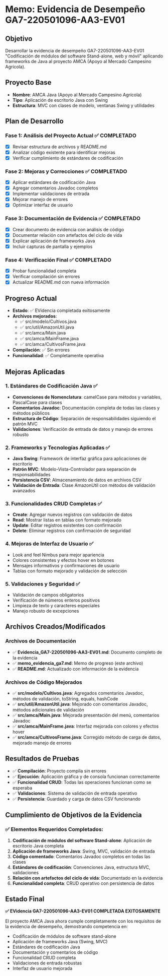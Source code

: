 # Memo: Evidencia de Desempeño GA7-220501096-AA3-EV01

## Objetivo
Desarrollar la evidencia de desempeño GA7-220501096-AA3-EV01 "Codificación de módulos del software Stand-alone, web y móvil" aplicando frameworks de Java al proyecto AMCA (Apoyo al Mercado Campesino Agrícola).

## Proyecto Base
- **Nombre**: AMCA Java (Apoyo al Mercado Campesino Agrícola)
- **Tipo**: Aplicación de escritorio Java con Swing
- **Estructura**: MVC con clases de modelo, ventanas Swing y utilidades

## Plan de Desarrollo

### Fase 1: Análisis del Proyecto Actual ✅ COMPLETADO
- [x] Revisar estructura de archivos y README.md
- [x] Analizar código existente para identificar mejoras
- [x] Verificar cumplimiento de estándares de codificación

### Fase 2: Mejoras y Correcciones ✅ COMPLETADO
- [x] Aplicar estándares de codificación Java
- [x] Agregar comentarios Javadoc completos
- [x] Implementar validaciones de entrada
- [x] Mejorar manejo de errores
- [x] Optimizar interfaz de usuario

### Fase 3: Documentación de Evidencia ✅ COMPLETADO
- [x] Crear documento de evidencia con análisis de código
- [x] Documentar relación con artefactos del ciclo de vida
- [x] Explicar aplicación de frameworks Java
- [x] Incluir capturas de pantalla y ejemplos

### Fase 4: Verificación Final ✅ COMPLETADO
- [x] Probar funcionalidad completa
- [x] Verificar compilación sin errores
- [x] Actualizar README.md con nueva información

## Progreso Actual
- **Estado**: ✅ EVidencia completada exitosamente
- **Archivos mejorados**: 
  - ✅ src/modelo/Cultivos.java
  - ✅ src/util/AmazonUtil.java
  - ✅ src/amca/Main.java
  - ✅ src/amca/MainFrame.java
  - ✅ src/amca/CultivosFrame.java
- **Compilación**: ✅ Sin errores
- **Funcionalidad**: ✅ Completamente operativa

## Mejoras Aplicadas

### 1. Estándares de Codificación Java ✅
- **Convenciones de Nomenclatura**: camelCase para métodos y variables, PascalCase para clases
- **Comentarios Javadoc**: Documentación completa de todas las clases y métodos públicos
- **Estructura de Código**: Separación de responsabilidades siguiendo el patrón MVC
- **Validaciones**: Verificación de entrada de datos y manejo de errores robusto

### 2. Frameworks y Tecnologías Aplicadas ✅
- **Java Swing**: Framework de interfaz gráfica para aplicaciones de escritorio
- **Patrón MVC**: Modelo-Vista-Controlador para separación de responsabilidades
- **Persistencia CSV**: Almacenamiento de datos en archivos CSV
- **Validación de Entrada**: Clase AmazonUtil con métodos de validación avanzados

### 3. Funcionalidades CRUD Completas ✅
- **Create**: Agregar nuevos registros con validación de datos
- **Read**: Mostrar listas en tablas con formato mejorado
- **Update**: Editar registros existentes con confirmación
- **Delete**: Eliminar registros con confirmación de seguridad

### 4. Mejoras de Interfaz de Usuario ✅
- Look and feel Nimbus para mejor apariencia
- Colores consistentes y efectos hover en botones
- Mensajes informativos y confirmaciones de usuario
- Tablas con formato mejorado y validación de selección

### 5. Validaciones y Seguridad ✅
- Validación de campos obligatorios
- Verificación de números enteros positivos
- Limpieza de texto y caracteres especiales
- Manejo robusto de excepciones

## Archivos Creados/Modificados

### Archivos de Documentación
- ✅ **Evidencia_GA7-220501096-AA3-EV01.md**: Documento completo de la evidencia
- ✅ **memo_evidencia_ga7.md**: Memo de progreso (este archivo)
- ✅ **README.md**: Actualizado con información de la evidencia

### Archivos de Código Mejorados
- ✅ **src/modelo/Cultivos.java**: Agregados comentarios Javadoc, métodos de validación, toString, equals, hashCode
- ✅ **src/util/AmazonUtil.java**: Mejorado con comentarios Javadoc, métodos adicionales de validación
- ✅ **src/amca/Main.java**: Mejorada presentación del menú, comentarios Javadoc
- ✅ **src/amca/MainFrame.java**: Interfaz mejorada con colores y efectos hover
- ✅ **src/amca/CultivosFrame.java**: Corregido método de carga de datos, mejorado manejo de errores

## Resultados de Pruebas
- ✅ **Compilación**: Proyecto compila sin errores
- ✅ **Ejecución**: Aplicación gráfica y de consola funcionan correctamente
- ✅ **Funcionalidad CRUD**: Todas las operaciones funcionan como se esperaba
- ✅ **Validaciones**: Sistema de validación de entrada operativo
- ✅ **Persistencia**: Guardado y carga de datos CSV funcionando

## Cumplimiento de Objetivos de la Evidencia

### ✅ Elementos Requeridos Completados:
1. **Codificación de módulos del software Stand-alone**: Aplicación de escritorio Java completa
2. **Aplicación de frameworks Java**: Swing, MVC, validación de entrada
3. **Código comentado**: Comentarios Javadoc completos en todas las clases
4. **Estándares de codificación**: Convenciones Java, estructura MVC, validaciones
5. **Relación con artefactos del ciclo de vida**: Documentado en la evidencia
6. **Funcionalidad completa**: CRUD operativo con persistencia de datos

## Estado Final
**✅ EVidencia GA7-220501096-AA3-EV01 COMPLETADA EXITOSAMENTE**

El proyecto AMCA Java ahora cumple completamente con los requisitos de la evidencia de desempeño, demostrando competencia en:
- Codificación de módulos de software stand-alone
- Aplicación de frameworks Java (Swing, MVC)
- Estándares de codificación Java
- Documentación y comentarios de código
- Funcionalidad CRUD completa
- Validaciones de entrada robustas
- Interfaz de usuario mejorada 
